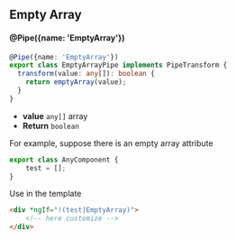 ## Empty Array

#### @Pipe({name: 'EmptyArray'})

```typescript
@Pipe({name: 'EmptyArray'})
export class EmptyArrayPipe implements PipeTransform {
  transform(value: any[]): boolean {
    return emptyArray(value);
  }
}
```

- **value** `any[]` array
- **Return** `boolean`

For example, suppose there is an empty array attribute

```typescript
export class AnyComponent {
    test = [];
}
```

Use in the template

```html
<div *ngIf="!(test|EmptyArray)">
    <!-- here customize -->
</div>
```
